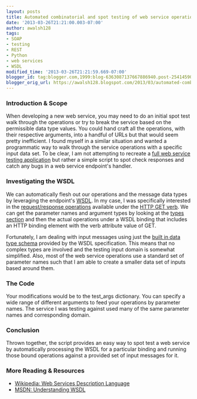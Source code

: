 ```yaml
---
layout: posts
title: Automated combinatorial and spot testing of web service operations.
date: '2013-03-26T21:21:00.003-07:00'
author: awalsh128
tags:
- SOAP
- testing
- REST
- Python
- web services
- WSDL
modified_time: '2013-03-26T21:21:59.669-07:00'
blogger_id: tag:blogger.com,1999:blog-6363087137667886940.post-2541459059581663781
blogger_orig_url: https://awalsh128.blogspot.com/2013/03/automated-combinatorial-and-spot.html
---
```


### Introduction & Scope

When developing a new web service, you may need to do an initial spot
test walk through the operations or try to break the service based on
the permissible data type values. You could hand craft all the
operations, with their respective arguments, into a handful of URLs but
that would seem pretty inefficient. I found myself in a similar
situation and wanted a programmatic way to walk through the service
operations with a specific input data set. To be clear, I am not
attempting to recreate a [full web service testing
application](http://www.soapui.org/) but rather a simple script to spot
check responses and catch any bugs in a web service endpoint\'s handler.

### Investigating the WSDL

We can automatically flesh out our operations and the message data types
by leveraging the endpoint\'s [WSDL](http://www.w3.org/TR/wsdl). In my
case, I was specifically interested in the [request/response
operations](http://www.w3.org/TR/wsdl#_request-response) available under
the [HTTP GET verb](http://www.w3.org/TR/wsdl#_http). We can get the
parameter names and argument types by looking at the [types
section](http://www.w3.org/TR/wsdl#_types) and then the actual
operations under a WSDL binding that includes an HTTP binding element
with the verb attribute value of GET.

Fortunately, I am dealing with input messages using just the [built in
data type schema](http://www.w3.org/TR/xmlschema-2/#built-in-datatypes)
provided by the WSDL specification. This means that no complex types are
involved and the testing input domain is somewhat simplified. Also, most
of the web service operations use a standard set of parameter names such
that I am able to create a smaller data set of inputs based around them.

### The Code

Your modifications would be to the test\_args dictionary. You can
specify a wide range of different arguments to feed your operations by
parameter names. The service I was testing against used many of the same
parameter names and corresponding domain.

### Conclusion

Thrown together, the script provides an easy way to spot test a web
service by automatically processing the WSDL for a particular binding
and running those bound operations against a provided set of input
messages for it.

### More Reading & Resources

-   [Wikipedia: Web Services Description
    Language](http://en.wikipedia.org/wiki/Web_Services_Description_Language)
-   [MSDN: Understanding
    WSDL](http://msdn.microsoft.com/en-us/library/ms996486.aspx)
